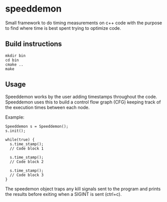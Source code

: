 # speeddemon
Small framework to do timing measurements on c++ code with the purpose to find where time is best spent trying to optimize code.

## Build instructions

```
mkdir bin
cd bin
cmake ..
make
```
## Usage

Speeddemon works by the user adding timestamps throughout the code. Speeddemon uses this to build a control flow graph (CFG) keeping track of the execution times between each node.

Example:
```
Speeddemon s = Speeddemon();
s.init();

while(true) {
  s.time_stamp();
  // Code block 1

  s.time_stamp();
  // Code block 2

  s.time_stamp();
  // Code block 3
}
```

The speedemon object traps any kill signals sent to the program and prints the results before exiting when a SIGINT is sent (ctrl+c).

